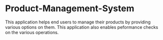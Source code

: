 # Product-Management-System
This application helps end users to manage their products by providing various options on them. This application also enables peformance checks on the various operations.
